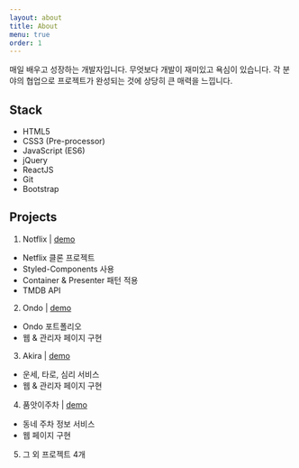 ```yaml
---
layout: about
title: About
menu: true
order: 1
---
```


매일 배우고 성장하는 개발자입니다.
무엇보다 개발이 재미있고 욕심이 있습니다.
각 분야의 협업으로 프로젝트가 완성되는 것에 상당히 큰 매력을 느낍니다.

## Stack
- HTML5
- CSS3 (Pre-processor)
- JavaScript (ES6)
- jQuery
- ReactJS
- Git
- Bootstrap

## Projects
1. Notflix | [demo](https://dubbsong.github.io/notflix)
  - Netflix 클론 프로젝트
  - Styled-Components 사용
  - Container & Presenter 패턴 적용
  - TMDB API
2. Ondo | [demo](https://www.ondo.io)
  - Ondo 포트폴리오
  - 웹 & 관리자 페이지 구현
3. Akira | [demo](https://akira.ondo.io)
  - 운세, 타로, 심리 서비스
  - 웹 & 관리자 페이지 구현
4. 품앗이주차 | [demo](https://www.pmcc.co.kr)
  - 동네 주차 정보 서비스
  - 웹 페이지 구현
5. 그 외 프로젝트 4개
